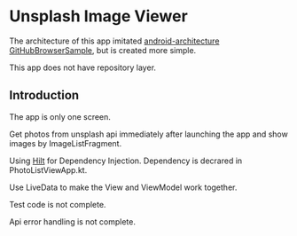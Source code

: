Unsplash Image Viewer
=====================

The architecture of this app imitated [android-architecture GitHubBrowserSample](https://github.com/android/architecture-components-samples/tree/main/GithubBrowserSample), but is created more simple.

This app does not have repository layer.

Introduction
------------

The app is only one screen.

Get photos from unsplash api immediately after launching the app and show images by ImageListFragment.

Using [Hilt](https://developer.android.com/training/dependency-injection/hilt-android) for Dependency Injection.
Dependency is decrared in PhotoListViewApp.kt.

Use LiveData to make the View and ViewModel work together.

Test code is not complete.

Api error handling is not complete.
